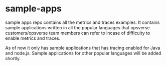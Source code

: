 # sample-apps
sample apps repo contains all the metrics and traces examples. It contains sample applications written in all the popular languages that opsverse customers/opsverse team members can refer to incase of difficulty to enable metrics and traces.

As of now it only has sample applications that has tracing enabled for Java and node.js. Sample applications for other popular languages will be added shortly.
